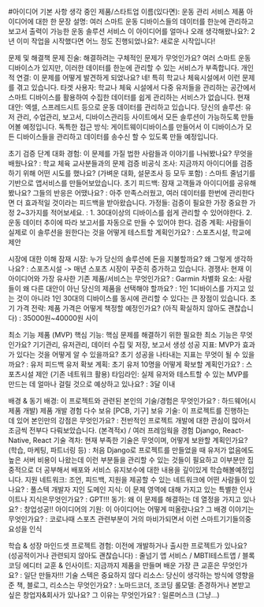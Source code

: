 #아이디어 기본 사항
생각 중인 제품/스타트업 이름(있다면): 운동 관리 서비스
제품 아이디어에 대한 한 문장 설명: 여러 스마트 운동 디바이스들의 데이터를 한눈에 관리하고 보고서 출력이 가능한 운동 솔루션 서비스
이 아이디어를 얼마나 오래 생각해왔나요?: 2년
이미 작업을 시작했다면 어느 정도 진행되었나요?: 새로운 시작입니다!

문제 및 해결책
문제 진술: 해결하려는 구체적인 문제가 무엇인가요? 여러 스마트 운동 디바이스가 있지만, 이러한 데이터를 한눈에 관리할 수 있는 서비스가 부족합니다.
개인적 연결: 이 문제를 어떻게 발견하게 되었나요? 네! 특히 학교나 체육시설에서 이런 문제를 겪고 있습니다.
타겟 사용자: 학교나 체육 시설에서 다중 유저들을 관리하는 공간에서 스마트 디바이스를 활용하여 수집한 데이터를 쉽게 관리하는 서비스가 없습니다.
현재 대안: 엑셀, 스프레드시트 등으로 운동 데이터를 관리하고 있습니다.
당신의 솔루션: 유저 관리, 수업관리, 보고서, 디바이스관리등 사이트에서 모든 솔루션이 가능하도록 만들어볼 예정입니다.
독특한 접근 방식: 게이트웨이디바이스를 만들어서 이 디바이스가 모든 디바이스들을 관리하고 데이터를 송수신 할 수 있도록 만들 예정입니다.

초기 검증 단계
대화 경험: 이 문제를 가질 법한 사람들과 이야기를 나눠봤나요? 무엇을 배웠나요? : 학교 체육 교사분들과의 문제 검증
비공식 조사: 지금까지 아이디어를 검증하기 위해 어떤 시도를 했나요? (가벼운 대화, 설문조사 등 모두 포함) : 스마트 줄넘기를 기반으로 앱서비스를 만들어보았습니다.
초기 피드백: 잠재 고객들과 아이디어를 공유해봤나요? 그들의 반응은 어땠나요? : 아주 만족스러웠고, 여러 데이터를 한번에 관리한다면 더 효과적일 것이라는 피드백을 받아왔습니다.
가정들: 검증이 필요한 가장 중요한 가정 2~3가지를 적어보세요. : 1. 30대이상의 디바이스를 쉽게 관리할 수 있어야한다. 2. 운동 데이터 추이에 따라 보고서를 자동으로 만들 수 있어야 한다.
검증 계획: 사람들이 실제로 이 솔루션을 원한다는 것을 어떻게 테스트할 계획인가요? : 스포츠시설, 학교에 제안


시장에 대한 이해
잠재 시장: 누가 당신의 솔루션에 돈을 지불할까요? 왜 그렇게 생각하나요? : 스포츠시설 -> 매년 스포츠 시장이 꾸준히 증가하고 있습니다.
경쟁사: 현재 이 아이디어와 가장 유사한 기존 제품/서비스는 무엇인가요? : Garmin
차별화 요소: 사람들이 왜 다른 대안이 아닌 당신의 제품을 선택해야 할까요? : 1인 1디바이스를 가지고 있는 것이 아니라 1인 30대의 디바이스를 동시에 관리할 수 있다는 큰 장점이 있습니다.
초기 가격 전략: 제품 가격은 어떻게 책정할 예정인가요? (아직 확실하지 않아도 괜찮습니다) : 35000원~40000원 사이


최소 기능 제품 (MVP)
핵심 기능: 핵심 문제를 해결하기 위한 필요한 최소 기능은 무엇인가요? 기기관리, 유저관리, 데이터 수집 및 저장, 보고서 생성
성공 지표: MVP가 효과가 있다는 것을 어떻게 알 수 있을까요? 초기 성공을 나타내는 지표는 무엇이 될 수 있을까요? : 유저 피드백
유저 확보 계획: 초기 유저 10명을 어떻게 확보할 계획인가요? : 스포츠시설 제안 (기존 네트워크 활용)
타임라인: 실제 유저와 테스트할 수 있는 MVP를 만드는 데 얼마나 걸릴 것으로 예상하고 있나요? : 3달 이내


배경 & 동기
배경: 이 프로젝트와 관련된 본인의 기술/경험은 무엇인가요? : 하드웨어(시제품 개발) 제품 개발 경험 다수 보유 [PCB, 기구]
보유 기술: 이 프로젝트를 진행하는 데 있어 본인만의 강점은 무엇인가요? : 전반적인 프로젝트 개발에 대한 관심이 많아서 조금씩 전부다 다뤄보았습니다. (본격적x) / 여러 프레임웍을 경험 Django, React-Native, React
기술 격차: 현재 부족한 기술은 무엇이며, 어떻게 보완할 계획인가요? (학습, 마케팅, 파트너링 등) : 처음 Django로 프로젝트를 만들었을 때 유저가 없음에도 높은 서버 비용이 나왔는데 이런 부분들을 관리할 수 있는 것들이 필요하고 이부분만 집중적으로 더 공부해서 배포와 서비스 유지보수에 대한 내용을 깊이있게 학습해볼예정입니다.
지원 네트워크: 조언, 피드백, 지원을 제공할 수 있는 네트워크에 어떤 사람들이 있나요? : 풀스텍 개발자 지인
도메인 지식: 이 문제 영역에 대해 가지고 있는 특별한 인사이트나 지식은무엇인가요? : GPT!!!
동기: 왜 이 문제를 해결하는 데 열정을 가지고 있나요? : 창업성공!!
아이디어의 기원: 이 아이디어는 어떻게 떠올랐나요? 그 배경 이야기는 무엇인가요? : 코로나때 스포츠 관련부분이 거의 마비가되면서 이런 스마트기기들의중요성을 인식

학습 & 성장 마인드셋
프로젝트 경험: 이전에 개발하거나 출시한 프로젝트가 있나요? (성공적이거나 관련되지 않아도 괜찮습니다) : 줄넘기 앱 서비스 / MBTI테스트앱 / 블록코딩 에디터
교훈 & 인사이트: 지금까지 제품을 만들며 배운 가장 큰 교훈은 무엇인가요? : 일단 만들자!!! 기술 스텍은 중요하지 않다
리소스: 당신이 생각하는 방식에 영향을 준 책, 블로그, 리소스는 무엇인가요? : 노마드코더, 조코딩
롤모델: 존경하거나 본받고 싶은 창업자&회사가 있나요? 그 이유는 무엇인가요? : 일론머스크 (그냥...)
